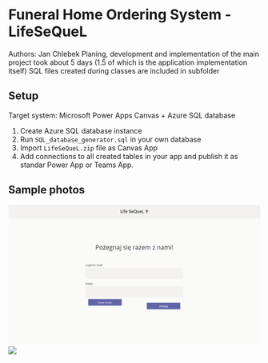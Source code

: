 # Funeral Home Ordering System - LifeSeQueL

Authors: Jan Chlebek
Planing, development and implementation of the main project took about 5 days (1.5 of which is the application implementation itself)
SQL files created during classes are included in subfolder

## Setup

Target system: Microsoft Power Apps Canvas + Azure SQL database

1. Create Azure SQL database instance
2. Run `SQL_database_generator.sql` in your own database
3. Import `LifeSeQueL.zip` file as Canvas App
4. Add connections to all created tables in your app and publish it as standar Power App or Teams App.

## Sample photos
![](images/Login_form.png)
![](./Screenshot2.png)